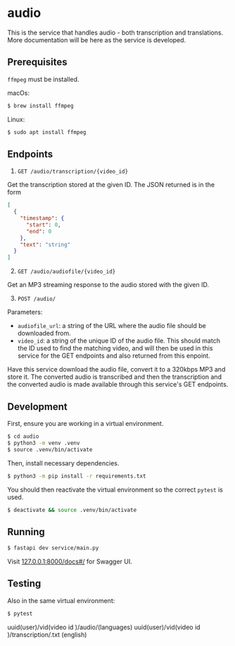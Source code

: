 # audio

This is the service that handles audio - both transcription and translations. More documentation will be here as the service is developed.

## Prerequisites

`ffmpeg` must be installed.

macOs:

```bash
$ brew install ffmpeg
```

Linux:

```bash
$ sudo apt install ffmpeg
```

## Endpoints

1. `GET /audio/transcription/{video_id}`

Get the transcription stored at the given ID. The JSON returned is in the form

```json
[
  {
    "timestamp": {
      "start": 0,
      "end": 0
    },
    "text": "string"
  }
]
```

2. `GET /audio/audiofile/{video_id}`

Get an MP3 streaming response to the audio stored with the given ID.

3. `POST /audio/`

Parameters:

* `audiofile_url`: a string of the URL where the audio file should be downloaded from.
* `video_id`: a string of the unique ID of the audio file. This should match the ID used to find the matching video, and will then be used in this service for the GET endpoints and also returned from this enpoint.

Have this service download the audio file, convert it to a 320kbps MP3 and store it. The converted audio is transcribed and then the transcription and the converted audio is made available through this service's GET endpoints.

## Development

First, ensure you are working in a virtual environment.

```bash
$ cd audio
$ python3 -m venv .venv
$ source .venv/bin/activate
```

Then, install necessary dependencies.

```bash
$ python3 -m pip install -r requirements.txt
```

You should then reactivate the virtual environment so the correct `pytest` is used.

```bash
$ deactivate && source .venv/bin/activate
```

## Running

```bash
$ fastapi dev service/main.py
```

Visit [127.0.0.1:8000/docs#/](http://127.0.0.1:8000/docs#/) for Swagger UI.

## Testing

Also in the same virtual environment:

```bash
$ pytest
```

uuid(user)/vid(video id )/audio/(languages)
uuid(user)/vid(video id )/transcription/.txt (english)
